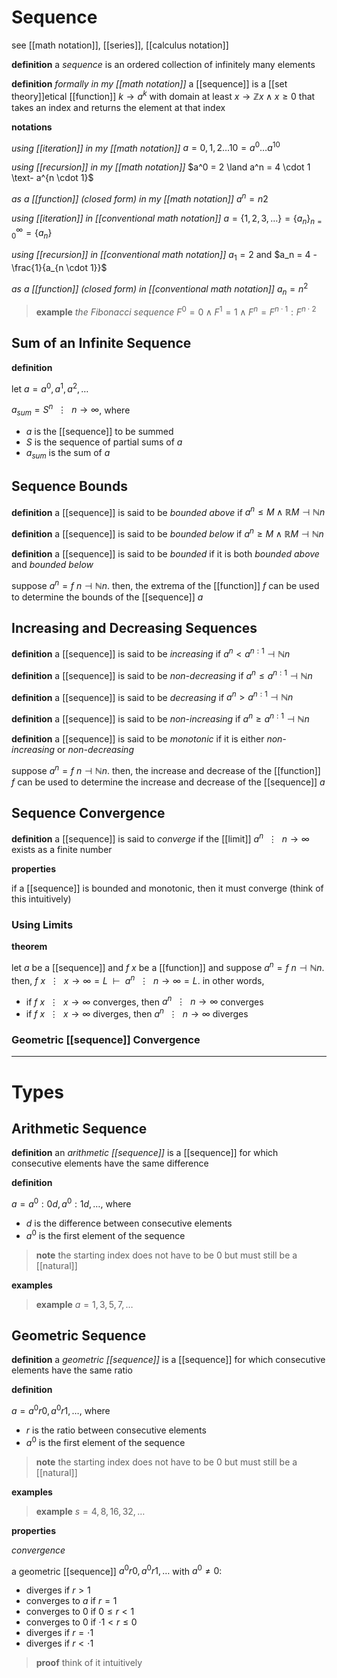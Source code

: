 # Sequence

see [[math notation]], [[series]], [[calculus notation]]

**definition** a _sequence_ is an ordered collection of infinitely many elements

**definition** _formally in my [[math notation]]_ a [[sequence]] is a [[set theory]]etical [[function]] $k \rightarrow a^k$ with domain at least $x \rightarrow \mathbb Z x \land x \ge 0$ that takes an index and returns the element at that index

**notations**

_using [[iteration]] in my [[math notation]]_ $a = 0, 1, 2 \dots 10 = a^0 \dots a^{10}$

_using [[recursion]] in my [[math notation]]_ $a^0 = 2 \land a^n = 4 \cdot 1 \text- a^{n \cdot 1}$

_as a [[function]] (closed form) in my [[math notation]]_ $a^n = n2$

_using [[iteration]] in [[conventional math notation]]_ $a = \lbrace 1, 2, 3, \dots \rbrace = \lbrace a_n \rbrace_{n = 0}^{\infty} = \lbrace a_n \rbrace$

_using [[recursion]] in [[conventional math notation]]_ $a_1 = 2$ and $a_n = 4 - \frac{1}{a_{n \cdot 1}}$

_as a [[function]] (closed form) in [[conventional math notation]]_ $a_n = n^2$

> **example** _the Fibonacci sequence_ $F^0 = 0 \land F^1 = 1 \land F^n = F^{n \cdot 1} : F^{n \cdot 2}$

## Sum of an Infinite Sequence

**definition**

let $a = a^0, a^1, a^2, \dots$

$a_{sum} = S^n\ \ \vdots\ \ n \rightarrow \infty$, where

- $a$ is the [[sequence]] to be summed
- $S$ is the sequence of partial sums of $a$
- $a_{sum}$ is the sum of $a$

## Sequence Bounds

**definition** a [[sequence]] is said to be _bounded above_ if $a^n \le M \land \mathbb R M \dashv \mathbb N n$

**definition** a [[sequence]] is said to be _bounded below_ if $a^n \ge M \land \mathbb R M \dashv \mathbb N n$

**definition** a [[sequence]] is said to be _bounded_ if it is both _bounded above_ and _bounded below_

suppose $a^n = f\ n \dashv \mathbb N n$. then, the extrema of the [[function]] $f$ can be used to determine the bounds of the [[sequence]] $a$

## Increasing and Decreasing Sequences

**definition** a [[sequence]] is said to be _increasing_ if $a^n < a^{n : 1} \dashv \mathbb N n$

**definition** a [[sequence]] is said to be _non-decreasing_ if $a^n \le a^{n : 1} \dashv \mathbb N n$

**definition** a [[sequence]] is said to be _decreasing_ if $a^n > a^{n : 1} \dashv \mathbb N n$

**definition** a [[sequence]] is said to be _non-increasing_ if $a^n \ge a^{n : 1} \dashv \mathbb N n$

**definition** a [[sequence]] is said to be _monotonic_ if it is either _non-increasing_ or _non-decreasing_

suppose $a^n = f\ n \dashv \mathbb N n$. then, the increase and decrease of the [[function]] $f$ can be used to determine the increase and decrease of the [[sequence]] $a$

## Sequence Convergence

**definition** a [[sequence]] is said to _converge_ if the [[limit]] $a^n\ \ \vdots\ \ n \rightarrow \infty$ exists as a finite number

**properties**

if a [[sequence]] is bounded and monotonic, then it must converge (think of this intuitively)

### Using Limits

**theorem**

let $a$ be a [[sequence]] and $f\ x$ be a [[function]] and suppose $a^n = f\ n \dashv \mathbb N n$. then, $f\ x\ \ \vdots\ \ x \rightarrow \infty = L\ \ \vdash\ \ a^n\ \ \vdots\ \ n \rightarrow \infty = L$. in other words,

- if $f\ x\ \ \vdots\ \ x \rightarrow \infty$ converges, then $a^n\ \ \vdots\ \ n \rightarrow \infty$ converges
- if $f\ x\ \ \vdots\ \ x \rightarrow \infty$ diverges, then $a^n\ \ \vdots\ \ n \rightarrow \infty$ diverges

### Geometric [[sequence]] Convergence

---

# Types

## Arithmetic Sequence

**definition** an _arithmetic [[sequence]]_ is a [[sequence]] for which consecutive elements have the same difference

**definition**

$a = a^0 : 0d, a^0 : 1d, \dots$, where

- $d$ is the difference between consecutive elements
- $a^0$ is the first element of the sequence

> **note** the starting index does not have to be $0$ but must still be a [[natural]]

**examples**

> **example** $a = 1, 3, 5, 7, \dots$

## Geometric Sequence

**definition** a _geometric [[sequence]]_ is a [[sequence]] for which consecutive elements have the same ratio

**definition**

$a = a^0r0, a^0r1, \dots$, where

- $r$ is the ratio between consecutive elements
- $a^0$ is the first element of the sequence

> **note** the starting index does not have to be $0$ but must still be a [[natural]]

**examples**

> **example** $s = 4, 8, 16, 32, \dots$

**properties**

_convergence_

a geometric [[sequence]] $a^0r0, a^0r1, \dots$ with $a^0 \ne 0$:

- diverges if $r > 1$
- converges to $a$ if $r = 1$
- converges to $0$ if $0 \le r < 1$
- converges to $0$ if $\cdot 1 < r \le 0$
- diverges if $r = \cdot 1$
- diverges if $r < \cdot 1$

> **proof** think of it intuitively
